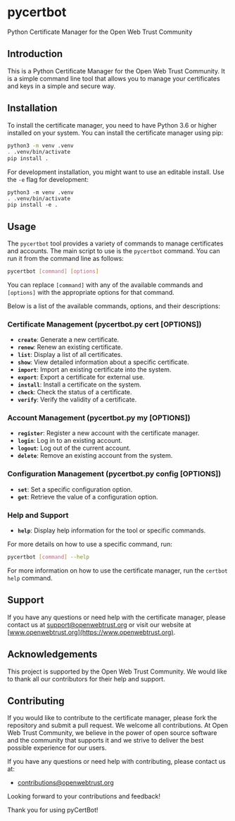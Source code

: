 # pycertbot
Python Certificate Manager for the Open Web Trust Community

## Introduction

This is a Python Certificate Manager for the Open Web Trust Community. It is a simple command line tool that allows you to manage your certificates and keys in a simple and secure way.

## Installation

To install the certificate manager, you need to have Python 3.6 or higher installed on your system. You can install the certificate manager using pip:

```bash
python3 -m venv .venv
. .venv/bin/activate
pip install .
```

For development installation, you might want to use an editable install. Use the `-e` flag for development:

```
python3 -m venv .venv
. .venv/bin/activate
pip install -e .
```

## Usage

The `pycertbot` tool provides a variety of commands to manage certificates and accounts. The main
script to use is the `pycertbot` command. You can run it from the command line as follows:

```bash
pycertbot [command] [options]
```
You can replace `[command]` with any of the available commands and `[options]` with the
appropriate options for that command.

Below is a list of the available commands, options, and their descriptions:

### Certificate Management (pycertbot.py cert [OPTIONS])
- **`create`**: Generate a new certificate.
- **`renew`**: Renew an existing certificate.
- **`list`**: Display a list of all certificates.
- **`show`**: View detailed information about a specific certificate.
- **`import`**: Import an existing certificate into the system.
- **`export`**: Export a certificate for external use.
- **`install`**: Install a certificate on the system.
- **`check`**: Check the status of a certificate.
- **`verify`**: Verify the validity of a certificate.

### Account Management (pycertbot.py my [OPTIONS])
- **`register`**: Register a new account with the certificate manager.
- **`login`**: Log in to an existing account.
- **`logout`**: Log out of the current account.
- **`delete`**: Remove an existing account from the system.

### Configuration Management (pycertbot.py config [OPTIONS])
- **`set`**: Set a specific configuration option.
- **`get`**: Retrieve the value of a configuration option.

### Help and Support
- **`help`**: Display help information for the tool or specific commands.

For more details on how to use a specific command, run:

```bash
pycertbot [command] --help
```

For more information on how to use the certificate manager, run the `certbot help` command.

## Support

If you have any questions or need help with the certificate manager, please contact us at
support@openwebtrust.org or visit our website at [www.openwebtrust.org](https://www.openwebtrust.org).

## Acknowledgements

This project is supported by the Open Web Trust Community. We would like to thank all our
contributors for their help and support.

## Contributing

If you would like to contribute to the certificate manager, please fork the repository and
submit a pull request. We welcome all contributions. At Open Web Trust Community, we believe
in the power of open source software and the community that supports it and we strive to
deliver the best possible experience for our users.

If you have any questions or need help with contributing, please contact us at:

  - contributions@openwebtrust.org

Looking forward to your contributions and feedback!

Thank you for using pyCertBot!

